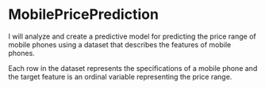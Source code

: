 # MobilePricePrediction
I will analyze and create a predictive model for predicting the price range of mobile phones using a dataset that describes the features of mobile phones.

Each row in the dataset represents the specifications of a mobile phone and the target feature is an ordinal variable representing the price range.
